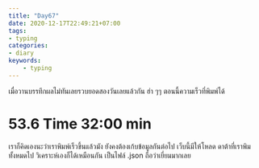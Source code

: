 ```yaml
---
title: "Day67"
date: 2020-12-17T22:49:21+07:00
tags:
- typing
categories:
- diary
keywords:
    - typing
---
```


เมื่อวานบรรทึกผลไม่ทันเลยรวบยอดสองวันเลยแล้วกัน ฮ่า ๆๆ
ตอนนี้ความเร็วที่พิมพ์ได้

# 53.6 Time 32:00 min 

เราก็คิดเองนะว่าเราพิมพ์เร็วขึ้นแล้วมัง ยังคงต้องเก้บข้อมูลกันต่อไป 
เว็บนี้มีให้โหลด ดาต้าที่เราพิมทั้งหมดไป วิเคราะห์เองก็ได้เหมือนกัน เป็นไฟล์ .json 
ถือว่าเยี่ยมมากเลย 
